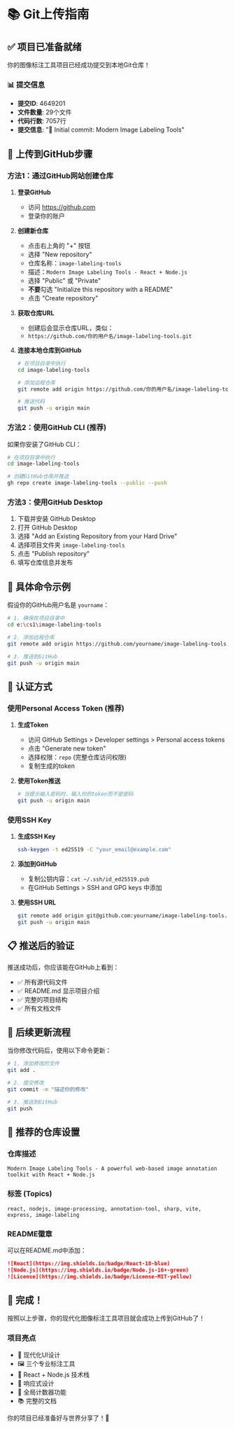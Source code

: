 # 📚 Git上传指南

## ✅ 项目已准备就绪

你的图像标注工具项目已经成功提交到本地Git仓库！

### 📊 提交信息
- **提交ID**: 4649201
- **文件数量**: 29个文件
- **代码行数**: 7057行
- **提交信息**: "🎉 Initial commit: Modern Image Labeling Tools"

## 🚀 上传到GitHub步骤

### 方法1：通过GitHub网站创建仓库

1. **登录GitHub**
   - 访问 https://github.com
   - 登录你的账户

2. **创建新仓库**
   - 点击右上角的 "+" 按钮
   - 选择 "New repository"
   - 仓库名称：`image-labeling-tools`
   - 描述：`Modern Image Labeling Tools - React + Node.js`
   - 选择 "Public" 或 "Private"
   - **不要**勾选 "Initialize this repository with a README"
   - 点击 "Create repository"

3. **获取仓库URL**
   - 创建后会显示仓库URL，类似：
   - `https://github.com/你的用户名/image-labeling-tools.git`

4. **连接本地仓库到GitHub**
   ```bash
   # 在项目目录中执行
   cd image-labeling-tools
   
   # 添加远程仓库
   git remote add origin https://github.com/你的用户名/image-labeling-tools.git
   
   # 推送代码
   git push -u origin main
   ```

### 方法2：使用GitHub CLI (推荐)

如果你安装了GitHub CLI：

```bash
# 在项目目录中执行
cd image-labeling-tools

# 创建GitHub仓库并推送
gh repo create image-labeling-tools --public --push
```

### 方法3：使用GitHub Desktop

1. 下载并安装 GitHub Desktop
2. 打开 GitHub Desktop
3. 选择 "Add an Existing Repository from your Hard Drive"
4. 选择项目文件夹 `image-labeling-tools`
5. 点击 "Publish repository"
6. 填写仓库信息并发布

## 📝 具体命令示例

假设你的GitHub用户名是 `yourname`：

```bash
# 1. 确保在项目目录中
cd e:\cs1\image-labeling-tools

# 2. 添加远程仓库
git remote add origin https://github.com/yourname/image-labeling-tools.git

# 3. 推送到GitHub
git push -u origin main
```

## 🔐 认证方式

### 使用Personal Access Token (推荐)

1. **生成Token**
   - 访问 GitHub Settings > Developer settings > Personal access tokens
   - 点击 "Generate new token"
   - 选择权限：`repo` (完整仓库访问权限)
   - 复制生成的token

2. **使用Token推送**
   ```bash
   # 当提示输入密码时，输入你的token而不是密码
   git push -u origin main
   ```

### 使用SSH Key

1. **生成SSH Key**
   ```bash
   ssh-keygen -t ed25519 -C "your_email@example.com"
   ```

2. **添加到GitHub**
   - 复制公钥内容：`cat ~/.ssh/id_ed25519.pub`
   - 在GitHub Settings > SSH and GPG keys 中添加

3. **使用SSH URL**
   ```bash
   git remote add origin git@github.com:yourname/image-labeling-tools.git
   git push -u origin main
   ```

## 📋 推送后的验证

推送成功后，你应该能在GitHub上看到：

- ✅ 所有源代码文件
- ✅ README.md 显示项目介绍
- ✅ 完整的项目结构
- ✅ 所有文档文件

## 🔄 后续更新流程

当你修改代码后，使用以下命令更新：

```bash
# 1. 添加修改的文件
git add .

# 2. 提交修改
git commit -m "描述你的修改"

# 3. 推送到GitHub
git push
```

## 🎯 推荐的仓库设置

### 仓库描述
```
Modern Image Labeling Tools - A powerful web-based image annotation toolkit with React + Node.js
```

### 标签 (Topics)
```
react, nodejs, image-processing, annotation-tool, sharp, vite, express, image-labeling
```

### README徽章
可以在README.md中添加：
```markdown
![React](https://img.shields.io/badge/React-18-blue)
![Node.js](https://img.shields.io/badge/Node.js-16+-green)
![License](https://img.shields.io/badge/License-MIT-yellow)
```

## 🎉 完成！

按照以上步骤，你的现代化图像标注工具项目就会成功上传到GitHub了！

### 项目亮点
- 🎨 现代化UI设计
- 🖼️ 三个专业标注工具
- 🚀 React + Node.js 技术栈
- 📱 响应式设计
- 🔢 全局计数器功能
- 📚 完整的文档

你的项目已经准备好与世界分享了！🌟
